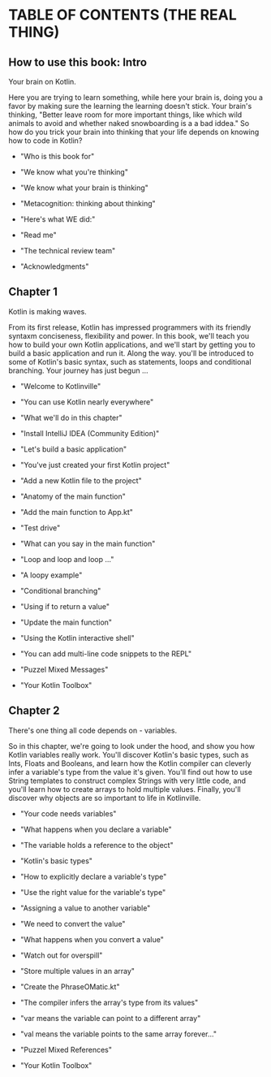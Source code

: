 # TABLE OF CONTENTS (THE REAL THING)

## How to use this book: Intro

Your brain on Kotlin.

Here you are trying to learn something, while here your brain is, doing you a favor by making sure the learning the learning doesn't stick. Your brain's thinking, "Better leave room for more important things, like which wild animals to avoid and whether naked snowboarding is a a bad iddea." So how do you trick your brain into thinking that your life depends on knowing how to code in Kotlin?

- "Who is this book for"

- "We know what you're thinking"

- "We know what your brain is thinking"

- "Metacognition: thinking about thinking"

- "Here's what WE did:"

- "Read me"

- "The technical review team"

- "Acknowledgments"

## Chapter 1

Kotlin is making waves.

From its first release, Kotlin has impressed programmers with its friendly syntaxm conciseness, flexibility and power. In this book, we'll teach you how to build your own Kotlin applications, and we'll start by getting you to build a basic application and run it. Along the way. you'll be introduced to some of Kotlin's basic syntax, such as statements, loops and conditional branching. Your journey has just begun ...

- "Welcome to Kotlinville"

- "You can use Kotlin nearly everywhere"

- "What we'll do in this chapter"

- "Install IntelliJ IDEA (Community Edition)"

- "Let's build a basic application"

- "You've just created your first Kotlin project"

- "Add a new Kotlin file to the project"

- "Anatomy of the main function"

- "Add the main function to App.kt"

- "Test drive"

- "What can you say in the main function"

- "Loop and loop and loop ..."

- "A loopy example"

- "Conditional branching"

- "Using if to return a value"

- "Update the main function"

- "Using the Kotlin interactive shell"

- "You can add multi-line code snippets to the REPL"

- "Puzzel Mixed Messages"

- "Your Kotlin Toolbox"

## Chapter 2

There's one thing all code depends on - variables.

So in this chapter, we're going to look under the hood, and show you how Kotlin variables really work. You'll discover Kotlin's basic types, such as Ints, Floats and Booleans, and learn how the Kotlin compiler can cleverly infer a variable's type from the value it's given. You'll find out how to use String templates to construct complex Strings with very little code, and you'll learn how to create arrays to hold multiple values. Finally, you'll discover why objects are so important to life in Kotlinville.

- "Your code needs variables"

- "What happens when you declare a variable"

- "The variable holds a reference to the object"

- "Kotlin's basic types"

- "How to explicitly declare a variable's type"

- "Use the right value for the variable's type"

- "Assigning a value to another variable"

- "We need to convert the value"

- "What happens when you convert a value"

- "Watch out for overspill"

- "Store multiple values in an array"

- "Create the PhraseOMatic.kt"

- "The compiler infers the array's type from its values"

- "var means the variable can point to a different array"

- "val means the variable points to the same array forever..."

- "Puzzel Mixed References"

- "Your Kotlin Toolbox"
